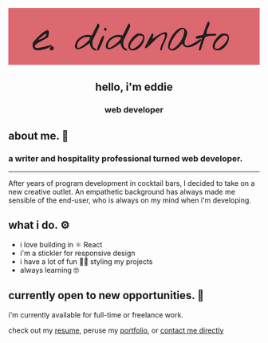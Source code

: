 ![cover photo](pina_4.png)
<h2 align="center">hello, i'm eddie</h2>
<h3 align="center">web developer</h3>

## about me. 🍍 

### a writer and hospitality professional turned web developer.  
____
After years of program development in cocktail bars, I decided to take on a new creative outlet.  An empathetic background has always made me sensible of the end-user, who is always on my mind when i'm developing.

##  what i do. ⚙️
* i love building in ⚛️ React
* i'm a stickler for responsive design
* i have a lot of fun 💅🏽 styling my projects
* always learning 🤓 

## currently open to new opportunities. 💼 
i'm currently available for full-time or freelance work.

check out my [resume](https://drive.google.com/file/d/1NwVrZAhES0f3gqt6rjgzFkPIW3BJYfSe/view?usp=sharing), peruse my [portfolio](https://didonato.io), or <a href="mailto:edward.f.didonato@gmail.com">contact me directly</a>


<!--
**edidonato1/edidonato1** is a ✨ _special_ ✨ repository because its `README.md` (this file) appears on your GitHub profile.

Here are some ideas to get you started:

- 🔭 I’m currently working on ...
- 🌱 I’m currently learning ...
- 👯 I’m looking to collaborate on ...
- 🤔 I’m looking for help with ...
- 💬 Ask me about ...
- 📫 How to reach me: ...
- 😄 Pronouns: ...
- ⚡ Fun fact: ...
-->

